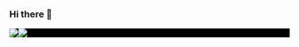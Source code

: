 ### Hi there 👋

<!--Github Stats-->
<div style="display:flex; background-color: black;">
  <a href="https://github.com/mtkwebdev" >
    <img align="center" style="max-width: 300px" src="https://github-readme-stats.vercel.app/api?username=mtkwebdev&theme=gotham"/>
  </a>
  <a href="https://github.com/mtkwebdev" > 
    <img align="center" style="max-width: 300px" src="https://github-readme-stats.vercel.app/api/top-langs/?  username=mtkwebdev&exclude_repo=Wordpress&layout=compact&theme=gotham"/>
  </a>
</div>
